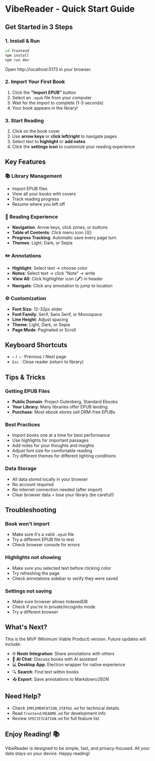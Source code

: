 # VibeReader - Quick Start Guide

## Get Started in 3 Steps

### 1. Install & Run

```bash
cd frontend
npm install
npm run dev
```

Open http://localhost:5173 in your browser.

### 2. Import Your First Book

1. Click the **"Import EPUB"** button
2. Select an `.epub` file from your computer
3. Wait for the import to complete (1-3 seconds)
4. Your book appears in the library!

### 3. Start Reading

1. Click on the book cover
2. Use **arrow keys** or **click left/right** to navigate pages
3. Select text to **highlight** or **add notes**
4. Click the **settings icon** to customize your reading experience

## Key Features

### 📚 Library Management
- Import EPUB files
- View all your books with covers
- Track reading progress
- Resume where you left off

### 📖 Reading Experience
- **Navigation**: Arrow keys, click zones, or buttons
- **Table of Contents**: Click menu icon (☰)
- **Progress Tracking**: Automatic save every page turn
- **Themes**: Light, Dark, or Sepia

### ✏️ Annotations
- **Highlight**: Select text → choose color
- **Notes**: Select text → click "Note" → write
- **View All**: Click highlighter icon (🖍️) in header
- **Navigate**: Click any annotation to jump to location

### ⚙️ Customization
- **Font Size**: 12-32px slider
- **Font Family**: Serif, Sans Serif, or Monospace
- **Line Height**: Adjust spacing
- **Theme**: Light, Dark, or Sepia
- **Page Mode**: Paginated or Scroll

## Keyboard Shortcuts

- `←` / `→` : Previous / Next page
- `Esc` : Close reader (return to library)

## Tips & Tricks

### Getting EPUB Files
- **Public Domain**: Project Gutenberg, Standard Ebooks
- **Your Library**: Many libraries offer EPUB lending
- **Purchase**: Most ebook stores sell DRM-free EPUBs

### Best Practices
- Import books one at a time for best performance
- Use highlights for important passages
- Add notes for your thoughts and insights
- Adjust font size for comfortable reading
- Try different themes for different lighting conditions

### Data Storage
- All data stored locally in your browser
- No account required
- No internet connection needed (after import)
- Clear browser data = lose your library (be careful!)

## Troubleshooting

### Book won't import
- Make sure it's a valid `.epub` file
- Try a different EPUB file to test
- Check browser console for errors

### Highlights not showing
- Make sure you selected text before clicking color
- Try refreshing the page
- Check annotations sidebar to verify they were saved

### Settings not saving
- Make sure browser allows IndexedDB
- Check if you're in private/incognito mode
- Try a different browser

## What's Next?

This is the MVP (Minimum Viable Product) version. Future updates will include:

- 🌐 **Nostr Integration**: Share annotations with others
- 🤖 **AI Chat**: Discuss books with AI assistant
- 💻 **Desktop App**: Electron wrapper for native experience
- 🔍 **Search**: Find text within books
- 📤 **Export**: Save annotations to Markdown/JSON

## Need Help?

- Check `IMPLEMENTATION_STATUS.md` for technical details
- Read `frontend/README.md` for development info
- Review `SPECIFICATION.md` for full feature list

## Enjoy Reading! 📚

VibeReader is designed to be simple, fast, and privacy-focused. All your data stays on your device. Happy reading!
